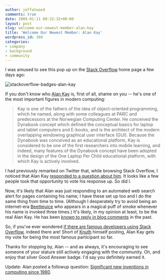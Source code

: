 ```yaml
---
author: jeffatwood
comments: true
date: 2009-01-11 00:32:32+00:00
layout: post
slug: welcome-our-newest-member-alan-kay
title: 'Welcome Our Newest Member: Alan Kay'
wordpress_id: 369
categories:
- company
- background
- community
---
```



I was amused to see this pop up on the [Stack Overflow](http://stackoverflow.com) home page a few days ago:



![stackoverflow-badges-alan-kay](/blog/images/wordpress/stackoverflow-badges-alan-kay.png)



If you don't know who [Alan Kay](http://en.wikipedia.org/wiki/Alan_Kay) is, first of all, shame on you -- he's one of the most important figures in modern computing:





<blockquote>
Kay is one of the fathers of the idea of object-oriented programming, which he named, along with some colleagues at PARC and predecessors at the Norwegian Computing Center. He conceived the Dynabook concept which defined the conceptual basics for laptop and tablet computers and E-books, and is the architect of the modern overlapping windowing graphical user interface (GUI). Because the Dynabook was conceived as an educational platform, Kay is considered to be one of the first researchers into mobile learning, and indeed, many features of the Dynabook concept have been adopted in the design of the One Laptop Per Child educational platform, with which Kay is actively involved.
</blockquote>





I had previously remarked on Twitter that, while browsing Stack Overflow, I noticed that Alan Kay [responded to a question about him](http://stackoverflow.com/questions/357813/help-me-remember-a-quote-from-alan-kay). It looks like a few people took that opportunity to vote his response up. So did I.



Now, it's likely that Alan was just responding to an automated web search alert for pages containing his name; I have these set up too and I do the same thing from time to time. (Although I desperately try to avoid being an internet-era [Beetlejuice](http://www.imdb.com/title/tt0094721/) who appears in a magical puff of smoke whenever his name is invoked three times.) It's likely, in my opinion at least, to be the real Alan Kay. He has been [known to reply in blog comments](http://secretgeek.net/camel_kay.asp) in the past.



So, if you've ever wondered [if there are famous developers using Stack Overflow](http://stackoverflow.com/questions/359877/are-there-famous-developers-using-stackoverflow), indeed there are! Short of [Knuth](http://en.wikipedia.org/wiki/Donald_Knuth) himself posting, Alan Kay gets my vote for being the most famous participant so far.



Thanks for stopping by, Alan -- and as always, it's encouraging to see someone of your stature still actively engaging with the community. Oh, and enjoy that silver Good Answer badge. I'd say you definitely earned it.



Update: Alan posted a followup question: [Significant new inventions in computing since 1980](http://stackoverflow.com/questions/432922/significant-new-inventions-in-computing-since-1980).

